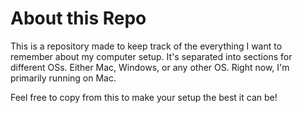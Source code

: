 # About this Repo

This is a repository made to keep track of the everything I want to remember
about my computer setup. It's separated into sections for different OSs.
Either Mac, Windows, or any other OS. Right now, I'm primarily running on Mac.

Feel free to copy from this to make your setup the best it can be!

